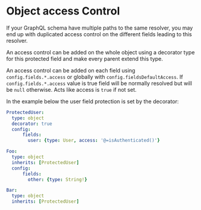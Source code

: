 Object access Control
======================

If your GraphQL schema have multiple paths to the same resolver, you may end up with duplicated access control on the different fields leading to this resolver.

An access control can be added on the whole object using a decorator type for this protected field and make every parent extend this type.


An access control can be added on each field using `config.fields.*.access` or globally with `config.fieldsDefaultAccess`.
If `config.fields.*.access` value is true field will be normally resolved but will be `null` otherwise.
Acts like access is `true` if not set.

In the example below the user field protection is set by the decorator:

```yaml
ProtectedUser:
  type: object
  decorator: true
  config:
      fields: 
        user: {type: User, access: '@=isAuthenticated()'}

Foo:
  type: object
  inherits: [ProtectedUser] 
  config:
      fields: 
        other: {type: String!}

Bar:
  type: object
  inherits: [ProtectedUser] 
```
